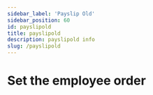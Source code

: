 ```yaml
---
sidebar_label: 'Payslip Old'
sidebar_position: 60
id: payslipold
title: payslipold
description: payslipold info
slug: /payslipold
---
```


# Set the employee order

